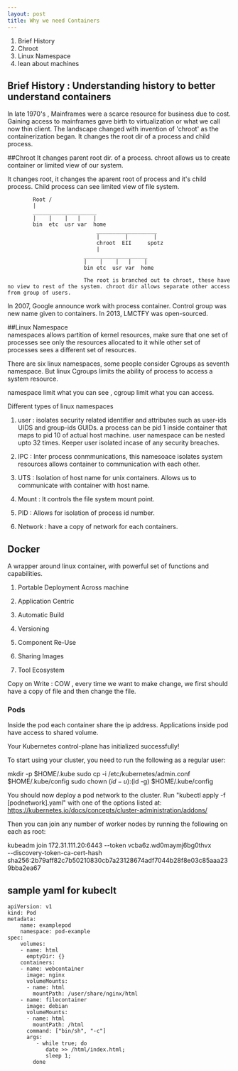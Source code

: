 ```yaml
---
layout: post
title: Why we need Containers
---
```



1. Brief History
2. Chroot
3. Linux Namespace
4. lean about machines  


## Brief History : Understanding history to better understand containers
In late 1970's , Mainframes were a scarce resource for business due to cost. Gaining access to mainframes gave birth to virtualization or what we call now thin client. The landscape changed with invention of 'chroot' as the containerization began. It changes the root dir of a process and child process.


##Chroot
It changes parent root dir. of a process. chroot allows us to create container or limited view of our system. 

It changes root, it changes the aparent root of process and it's child process. 
Child process can see limited view of file system.

			Root /
			|
			____________________
			|    |    |   |    |
			bin  etc  usr var  home
								___________________
								|    	 |        |
								chroot 	EII 	spotz
								|	
							____________________
							|    |    |   |    |				
							bin etc  usr var  home

							The root is branched out to chroot, these have no view to rest of the system. chroot dir allows separate other access from group of users.

In 2007, Google announce work with process container. Control group was new name given to containers.
In 2013, LMCTFY was open-sourced. 


##Linux Namespace  
namespaces allows partition of kernel resources, make sure that one set of processes see only the resources allocated to it while other set of processes sees a different set of resources.

There are six linux namespaces, some people consider Cgroups as seventh namespace. But linux Cgroups limits the ability of process to access a system resource.

namespace limit what you can see , cgroup limit what you can access.

Different types of linux namespaces 

1. user : isolates security related identifier and attributes such as user-ids UIDS and group-ids GUIDs. a process can be pid 1 inside container that maps to pid 10 of actual host machine. user namespace can be nested upto 32 times. Keeper user isolated incase of any security breaches.

2. IPC : Inter process conmmunications, this namesoace isolates system resources
allows container to communication with each other.

3. UTS : Isolation of host name for unix containers. Allows us to communicate with container with host name.

4. Mount : It controls the file system mount point.

5. PID : Allows for isolation of process id number. 

6. Network : have a copy of network for each containers.


## Docker

A wrapper around linux container, with powerful set of functions and capabilities. 

1. Portable Deployment Across machine

2. Application Centric

3. Automatic Build

4. Versioning 

5. Component Re-Use

6. Sharing Images

7. Tool Ecosystem

Copy on Write  : COW , every time we want to make change, we first should have a copy of file and then change the file.


### Pods 
Inside the pod each container share the ip address. Applications inside pod have access to shared volume. 


Your Kubernetes control-plane has initialized successfully!

To start using your cluster, you need to run the following as a regular user:

  mkdir -p $HOME/.kube
  sudo cp -i /etc/kubernetes/admin.conf $HOME/.kube/config
  sudo chown $(id -u):$(id -g) $HOME/.kube/config

You should now deploy a pod network to the cluster.
Run "kubectl apply -f [podnetwork].yaml" with one of the options listed at:
  https://kubernetes.io/docs/concepts/cluster-administration/addons/

Then you can join any number of worker nodes by running the following on each as root:

kubeadm join 172.31.111.20:6443 --token vcba6z.wd0maymj6bg0thvx \
    --discovery-token-ca-cert-hash sha256:2b79aff82c7b50210830cb7a23128674adf7044b28f8e03c85aaa239bba2ea67 

## sample yaml for kubeclt 

```
apiVersion: v1
kind: Pod
metadata:
    name: examplepod
    namespace: pod-example 
spec:
    volumes:
    - name: html
      emptyDir: {}
    containers:
    - name: webcontainer
      image: nginx
      volumeMounts:
      - name: html
        mountPath: /user/share/nginx/html
    - name: filecontainer
      image: debian
      volumeMounts:
      - name: html 
        mountPath: /html 
      command: ["bin/sh", "-c"]
      args:
         - while true; do
            date >> /html/index.html;
            sleep 1;
        done 
```
